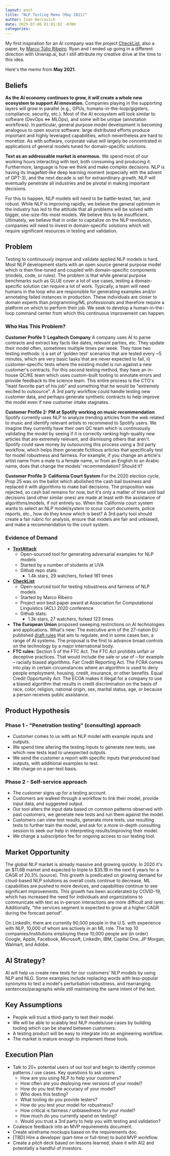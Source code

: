 ```yaml
---
layout: post
title: "NLP Testing Memo (May 2021)"
author: Ivan Bercovich
date: 2025-07-06 01:01:02 -0700
categories:
---
```


My first inspiration for an AI company was the project [CheckList](https://github.com/marcotcr/checklist), also a paper, by [Marco Túlio Ribeiro](https://x.com/marcotcr). Ryan and I ended up going in a different direction with Unwrap.ai, but I still attribute my creative drive at the time to this idea.

Here's the memo from **May 2021**.

## Beliefs

**As the AI economy continues to grow, it will create a whole new ecosystem to support AI innovation.** Companies playing in the supporting layers will grow in parallel (e.g., GPUs, humans-in-the-loop/gigsters, compliance, security, etc.). Most of the AI ecosystem will look similar to software (DevOps ⇔ MLOps), and some will be unique (annotation workflows). In particular, general purpose model development is becoming analogous to open source software: large distributed efforts produce important and highly leveraged capabilities, which nevertheless are hard to monetize. As with software, corporate value will largely be concentrated in applications of general models tuned for domain-specific solutions.

**Text as an addressable market is enormous.** We spend most of our working hours interacting with text, both consuming and producing it. Furthermore, language is how we think and make complex decisions. NLP is having its ImageNet-like deep learning moment (especially with the advent of GPT-3), and the next decade is set for extraordinary growth. NLP will eventually penetrate all industries and be pivotal in making important decisions.

For this to happen, NLP models will need to be battle-tested, fair, and robust. While NLP is improving rapidly, we believe the general optimism in the industry has led to the attitude that all problems will be solved with bigger, one-size-fits-most models. We believe this to be insufficient. Ultimately, we believe that in order to capitalize on the NLP revolution, companies will need to invest in domain-specific solutions which will require significant resources in testing and validation.

## Problem

Testing to continuously improve and validate applied NLP models is hard. Most NLP development starts with an open source general purpose model which is then fine-tuned and coupled with domain-specific components (models, code, or rules). The problem is that while general purpose benchmarks such as GLUE cover a lot of use cases, testing a domain-specific solution can require a lot of work. Typically, a team will need humans in the loop who are responsible for generating examples and/or annotating failed instances in production. These individuals are closer to domain experts than programming/ML professionals and therefore require a platform on which to perform their job. We seek to develop a human-in-the-loop command center from which this continuous improvement can happen.

### Who Has This Problem?

**Customer Profile 1: Legaltech Company**
A company uses AI to parse contracts and extract key facts like dates, relevant parties, etc. They update their model often, sometimes multiple times per week. They have two testing methods: i) a set of 'golden test' scenarios that are tested every ~5 minutes, which are very basic tasks that are never expected to fail, ii) customer-specific tests where the existing model is run against a new customer's contracts. For this second testing method, they have an in-house QC/KE team which uses custom-built tooling to annotate errors and provide feedback to the science team. This entire process is the CTO's "least favorite part of his job" and something that he would be "extremely excited to outsource". A 3rd party workflow could handle testing new customer data, and perhaps generate synthetic contracts to help improve the model even if new customer intake stagnates.

**Customer Profile 2: PM at Spotify working on music recommendation**
Spotify currently uses NLP to analyze trending articles from the web related to music and identify relevant artists to recommend to Spotify users. We imagine they currently have their own QC team which is continuously validating the model by seeing if it is correctly ranking high-quality new articles that are extremely relevant, and dismissing others that aren't. Spotify could save money by outsourcing this process using a 3rd party workflow, which helps them generate fictitious articles that specifically test for model robustness and fairness. For example, if you change an article's artist name from a male to a female name, or from an English to an Arabic name, does that change the models' recommendation? Should it?

**Customer Profile 3: California Court System**
For the 2020 election cycle, Prop 25 was on the ballot which abolished the cash bail business and replaced it with algorithms to make bail decisions. The proposition was rejected, so cash bail remains for now, but it's only a matter of time until bail decisions (and other similar ones) are made at least with the assistance of algorithms/models, if not entirely so. When the California court system wants to select an NLP model/system to scour court documents, police reports, etc., how do they know which is best? A 3rd party tool should create a fair rubric for analysis, ensure that models are fair and unbiased, and make a recommendation to the court system.

### Evidence of Demand

- **[TextAttack](https://github.com/QData/TextAttack)**
  - Open-sourced tool for generating adversarial examples for NLP models
  - Started by a number of students at UVA
  - Github repo stats:
    - 1.4k stars, 29 watchers, forked 161 times
- **[CheckList](https://github.com/marcotcr/checklist)**
  - Open-sourced tool for testing robustness and fairness of NLP models
  - Started by Marco Ribeiro
  - Project won best paper award at Association for Computational Linguistics (ACL) 2020 conference
  - Github stats:
    - 1.3k stars, 27 watchers, forked 123 times
- **The European Union** proposed sweeping restrictions on AI technologies and applications. What's new: The executive arm of the 27-nation EU published [draft rules](https://digital-strategy.ec.europa.eu/en/library/proposal-regulation-laying-down-harmonised-rules-artificial-intelligence) that aim to regulate, and in some cases ban, a range of AI systems. The proposal is the first to advance broad controls on the technology by a major international body.
- **FTC rules:** Section 5 of the FTC Act. The FTC Act prohibits unfair or deceptive practices. That would include the sale or use of – for example – racially biased algorithms. Fair Credit Reporting Act. The FCRA comes into play in certain circumstances where an algorithm is used to deny people employment, housing, credit, insurance, or other benefits. Equal Credit Opportunity Act. The ECOA makes it illegal for a company to use a biased algorithm that results in credit discrimination on the basis of race, color, religion, national origin, sex, marital status, age, or because a person receives public assistance.

## Product Hypothesis

### Phase 1 - "Penetration testing" (consulting) approach

- Customer comes to us with an NLP model with example inputs and outputs.
- We spend time altering the testing inputs to generate new tests, see which new tests lead to unexpected outputs.
- We send the customer a report with specific inputs that produced bad outputs, with additional examples to test.
- We charge on a per-test basis.

### Phase 2 - Self-service approach

- The customer signs up for a testing account.
- Customers are walked through a workflow to link their model, provide input data, and suggested output.
- Our tool alters the input data based on common patterns observed with past customers, we generate new tests and run them against the model.
- Customers can view test results, generate more tests, use resulting tests to further train the model, and ask for a more in-depth consulting session to seek our help in interpreting results/improving their model.
- We charge a subscription fee for ongoing access to our testing tool.

## Market Opportunity

The global NLP market is already massive and growing quickly. In 2020 it's an $11.6B market and expected to triple to $35.1B in the next 6 years for a CAGR of 20.3% (source). This growth is predicated on growing demand for cloud-based NLP solutions as overall costs continue to decrease, ML capabilities are pushed to more devices, and capabilities continue to see significant improvements. This growth has been accelerated by COVID-19, which has increased the need for individuals and organizations to communicate with text as in-person interactions are more difficult and rarer. Additionally, "the services segment is expected to grow at a higher CAGR during the forecast period".

On LinkedIn, there are currently 90,000 people in the U.S. with experience with NLP, 10,000 of whom are actively in an ML role. The top 10 companies/institutions employing these 10,000 people are (in order) Google, Apple, Facebook, Microsoft, LinkedIn, IBM, Capital One, JP Morgan, Walmart, and Adobe.

## AI Strategy?

AI will help us create new tests for our customers' NLP models by using NLP and NLG. Some examples include replacing words with less-popular synonyms to test a model's perturbation robustness, and rearranging sentences/paragraphs while still maintaining the same intent of the text.

## Key Assumptions

- People will trust a third-party to test their model.
- We will be able to scalably test NLP models/use cases by building tooling which can be shared between customers.
- A testing product will be easy to integrate into an engineering workflow.
- The market is mature enough to implement these tools.

## Execution Plan

- Talk to 20+ potential users of our tool and begin to identify common patterns / use cases. Key questions to ask users:
  - How are you using NLP to help your customers?
  - How often are you deploying new versions of your model?
  - How do you test the accuracy of your model?
  - Who does this testing?
  - What tooling do you provide testers?
  - How do you test your model for robustness?
  - How critical is fairness / unbiasedness for your model?
  - How much do you currently spend on testing?
  - Would you trust a 3rd party to help you with testing and validation?
- Coalesce feedback into an MVP requirements document.
- Create wireframe mockups based on the requirements doc.
- [TBD] Hire a developer (part-time or full-time) to build MVP workflow.
- Create a pitch deck based on lessons learned, share it with AI2 and potentially a handful of investors.
